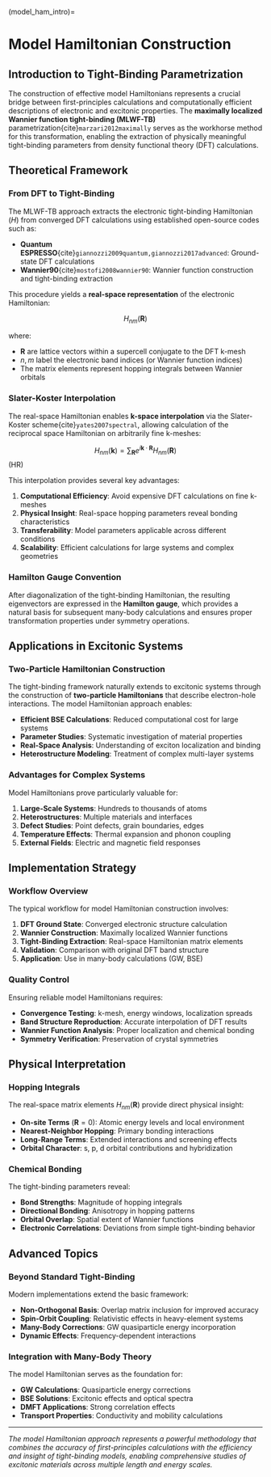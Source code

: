 (model_ham_intro)=
# Model Hamiltonian Construction

## Introduction to Tight-Binding Parametrization

The construction of effective model Hamiltonians represents a crucial bridge between first-principles calculations and computationally efficient descriptions of electronic and excitonic properties. The **maximally localized Wannier function tight-binding (MLWF-TB)** parametrization{cite}`marzari2012maximally` serves as the workhorse method for this transformation, enabling the extraction of physically meaningful tight-binding parameters from density functional theory (DFT) calculations.

## Theoretical Framework

### From DFT to Tight-Binding

The MLWF-TB approach extracts the electronic tight-binding Hamiltonian ($H$) from converged DFT calculations using established open-source codes such as:

- **Quantum ESPRESSO**{cite}`giannozzi2009quantum,giannozzi2017advanced`: Ground-state DFT calculations
- **Wannier90**{cite}`mostofi2008wannier90`: Wannier function construction and tight-binding extraction

This procedure yields a **real-space representation** of the electronic Hamiltonian:

$$H_{nm}(\mathbf{R})$$

where:
- $\mathbf{R}$ are lattice vectors within a supercell conjugate to the DFT k-mesh
- $n, m$ label the electronic band indices (or Wannier function indices)
- The matrix elements represent hopping integrals between Wannier orbitals

### Slater-Koster Interpolation

The real-space Hamiltonian enables **k-space interpolation** via the Slater-Koster scheme{cite}`yates2007spectral`, allowing calculation of the reciprocal space Hamiltonian on arbitrarily fine k-meshes:

$$
H_{nm}(\mathbf{k}) = \sum_{\mathbf{R}} e^{i\mathbf{k} \cdot \mathbf{R}} H_{nm}(\mathbf{R})
$$ (HR)

This interpolation provides several key advantages:

1. **Computational Efficiency**: Avoid expensive DFT calculations on fine k-meshes
2. **Physical Insight**: Real-space hopping parameters reveal bonding characteristics
3. **Transferability**: Model parameters applicable across different conditions
4. **Scalability**: Efficient calculations for large systems and complex geometries

### Hamilton Gauge Convention

After diagonalization of the tight-binding Hamiltonian, the resulting eigenvectors are expressed in the **Hamilton gauge**, which provides a natural basis for subsequent many-body calculations and ensures proper transformation properties under symmetry operations.

## Applications in Excitonic Systems

### Two-Particle Hamiltonian Construction

The tight-binding framework naturally extends to excitonic systems through the construction of **two-particle Hamiltonians** that describe electron-hole interactions. The model Hamiltonian approach enables:

- **Efficient BSE Calculations**: Reduced computational cost for large systems
- **Parameter Studies**: Systematic investigation of material properties
- **Real-Space Analysis**: Understanding of exciton localization and binding
- **Heterostructure Modeling**: Treatment of complex multi-layer systems

### Advantages for Complex Systems

Model Hamiltonians prove particularly valuable for:

1. **Large-Scale Systems**: Hundreds to thousands of atoms
2. **Heterostructures**: Multiple materials and interfaces
3. **Defect Studies**: Point defects, grain boundaries, edges
4. **Temperature Effects**: Thermal expansion and phonon coupling
5. **External Fields**: Electric and magnetic field responses

## Implementation Strategy

### Workflow Overview

The typical workflow for model Hamiltonian construction involves:

1. **DFT Ground State**: Converged electronic structure calculation
2. **Wannier Construction**: Maximally localized Wannier functions
3. **Tight-Binding Extraction**: Real-space Hamiltonian matrix elements
4. **Validation**: Comparison with original DFT band structure
5. **Application**: Use in many-body calculations (GW, BSE)

### Quality Control

Ensuring reliable model Hamiltonians requires:

- **Convergence Testing**: k-mesh, energy windows, localization spreads
- **Band Structure Reproduction**: Accurate interpolation of DFT results
- **Wannier Function Analysis**: Proper localization and chemical bonding
- **Symmetry Verification**: Preservation of crystal symmetries

## Physical Interpretation

### Hopping Integrals

The real-space matrix elements $H_{nm}(\mathbf{R})$ provide direct physical insight:

- **On-site Terms** ($\mathbf{R} = 0$): Atomic energy levels and local environment
- **Nearest-Neighbor Hopping**: Primary bonding interactions
- **Long-Range Terms**: Extended interactions and screening effects
- **Orbital Character**: s, p, d orbital contributions and hybridization

### Chemical Bonding

The tight-binding parameters reveal:

- **Bond Strengths**: Magnitude of hopping integrals
- **Directional Bonding**: Anisotropy in hopping patterns
- **Orbital Overlap**: Spatial extent of Wannier functions
- **Electronic Correlations**: Deviations from simple tight-binding behavior

## Advanced Topics

### Beyond Standard Tight-Binding

Modern implementations extend the basic framework:

- **Non-Orthogonal Basis**: Overlap matrix inclusion for improved accuracy
- **Spin-Orbit Coupling**: Relativistic effects in heavy-element systems
- **Many-Body Corrections**: GW quasiparticle energy incorporation
- **Dynamic Effects**: Frequency-dependent interactions

### Integration with Many-Body Theory

The model Hamiltonian serves as the foundation for:

- **GW Calculations**: Quasiparticle energy corrections
- **BSE Solutions**: Excitonic effects and optical spectra
- **DMFT Applications**: Strong correlation effects
- **Transport Properties**: Conductivity and mobility calculations

---

*The model Hamiltonian approach represents a powerful methodology that combines the accuracy of first-principles calculations with the efficiency and insight of tight-binding models, enabling comprehensive studies of excitonic materials across multiple length and energy scales.*